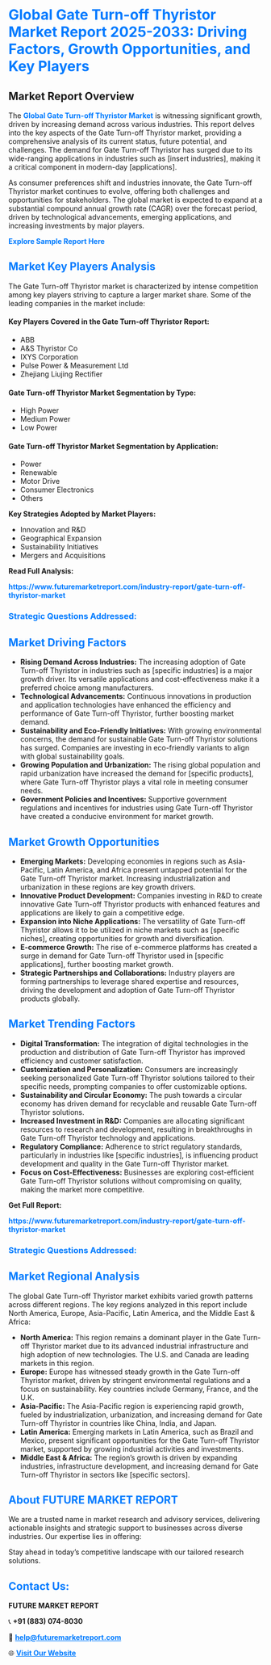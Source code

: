 <h1 style="color: #007BFF;">Global Gate Turn-off Thyristor Market Report 2025-2033: Driving Factors, Growth Opportunities, and Key Players</h1>

<section id="overview">
<h2>Market Report Overview</h2>
<p>The <a href="https://www.futuremarketreport.com/industry-report/gate-turn-off-thyristor-market" style="color: #007BFF; text-decoration: none;"><strong>Global Gate Turn-off Thyristor Market</strong></a> is witnessing significant growth, driven by increasing demand across various industries. This report delves into the key aspects of the Gate Turn-off Thyristor market, providing a comprehensive analysis of its current status, future potential, and challenges. The demand for Gate Turn-off Thyristor has surged due to its wide-ranging applications in industries such as [insert industries], making it a critical component in modern-day [applications].</p>
<p>As consumer preferences shift and industries innovate, the Gate Turn-off Thyristor market continues to evolve, offering both challenges and opportunities for stakeholders. The global market is expected to expand at a substantial compound annual growth rate (CAGR) over the forecast period, driven by technological advancements, emerging applications, and increasing investments by major players.</p>
</section>

<section id="overview">
<p><a href="https://www.futuremarketreport.com/request-sample/reportId=81904" style="color: #007BFF; text-decoration: none;"><strong>Explore Sample Report Here</strong></a></p>
</section>

<section id="key-players">
<h2 style="color: #007BFF;">Market Key Players Analysis</h2>
<p>The Gate Turn-off Thyristor market is characterized by intense competition among key players striving to capture a larger market share. Some of the leading companies in the market include:</p>
<h4>Key Players Covered in the Gate Turn-off Thyristor Report:</h4>
<ul><li>ABB</li><li>A&amp;S Thyristor Co</li><li>IXYS Corporation</li><li>Pulse Power &amp; Measurement Ltd</li><li>Zhejiang Liujing Rectifier</li></ul>
<h4>Gate Turn-off Thyristor Market Segmentation by Type:</h4>
<ul><li>High Power</li><li>Medium Power</li><li>Low Power</li></ul>

<h4>Gate Turn-off Thyristor Market Segmentation by Application:</h4>
<ul><li>Power</li><li>Renewable</li><li>Motor Drive</li><li>Consumer Electronics</li><li>Others</li></ul>
<p><strong>Key Strategies Adopted by Market Players:</strong></p>
<ul>
<li>Innovation and R&D</li>
<li>Geographical Expansion</li>
<li>Sustainability Initiatives</li>
<li>Mergers and Acquisitions</li>
</ul>
</section>

<section>
<p><strong>Read Full Analysis: </strong></p><a href="https://www.futuremarketreport.com/industry-report/gate-turn-off-thyristor-market" style="color: #007BFF; text-decoration: none;"><strong>https://www.futuremarketreport.com/industry-report/gate-turn-off-thyristor-market</strong></a>
<h3 style="color: #007BFF;">Strategic Questions Addressed:</h3>
</section>

<section id="driving-factors">
<h2 style="color: #007BFF;">Market Driving Factors</h2>
<ul>
<li><strong>Rising Demand Across Industries:</strong> The increasing adoption of Gate Turn-off Thyristor in industries such as [specific industries] is a major growth driver. Its versatile applications and cost-effectiveness make it a preferred choice among manufacturers.</li>
<li><strong>Technological Advancements:</strong> Continuous innovations in production and application technologies have enhanced the efficiency and performance of Gate Turn-off Thyristor, further boosting market demand.</li>
<li><strong>Sustainability and Eco-Friendly Initiatives:</strong> With growing environmental concerns, the demand for sustainable Gate Turn-off Thyristor solutions has surged. Companies are investing in eco-friendly variants to align with global sustainability goals.</li>
<li><strong>Growing Population and Urbanization:</strong> The rising global population and rapid urbanization have increased the demand for [specific products], where Gate Turn-off Thyristor plays a vital role in meeting consumer needs.</li>
<li><strong>Government Policies and Incentives:</strong> Supportive government regulations and incentives for industries using Gate Turn-off Thyristor have created a conducive environment for market growth.</li>
</ul>
</section>

<section id="growth-opportunities">
<h2 style="color: #007BFF;">Market Growth Opportunities</h2>
<ul>
<li><strong>Emerging Markets:</strong> Developing economies in regions such as Asia-Pacific, Latin America, and Africa present untapped potential for the Gate Turn-off Thyristor market. Increasing industrialization and urbanization in these regions are key growth drivers.</li>
<li><strong>Innovative Product Development:</strong> Companies investing in R&D to create innovative Gate Turn-off Thyristor products with enhanced features and applications are likely to gain a competitive edge.</li>
<li><strong>Expansion into Niche Applications:</strong> The versatility of Gate Turn-off Thyristor allows it to be utilized in niche markets such as [specific niches], creating opportunities for growth and diversification.</li>
<li><strong>E-commerce Growth:</strong> The rise of e-commerce platforms has created a surge in demand for Gate Turn-off Thyristor used in [specific applications], further boosting market growth.</li>
<li><strong>Strategic Partnerships and Collaborations:</strong> Industry players are forming partnerships to leverage shared expertise and resources, driving the development and adoption of Gate Turn-off Thyristor products globally.</li>
</ul>
</section>

<section id="trending-factors">
<h2 style="color: #007BFF;">Market Trending Factors</h2>
<ul>
<li><strong>Digital Transformation:</strong> The integration of digital technologies in the production and distribution of Gate Turn-off Thyristor has improved efficiency and customer satisfaction.</li>
<li><strong>Customization and Personalization:</strong> Consumers are increasingly seeking personalized Gate Turn-off Thyristor solutions tailored to their specific needs, prompting companies to offer customizable options.</li>
<li><strong>Sustainability and Circular Economy:</strong> The push towards a circular economy has driven demand for recyclable and reusable Gate Turn-off Thyristor solutions.</li>
<li><strong>Increased Investment in R&D:</strong> Companies are allocating significant resources to research and development, resulting in breakthroughs in Gate Turn-off Thyristor technology and applications.</li>
<li><strong>Regulatory Compliance:</strong> Adherence to strict regulatory standards, particularly in industries like [specific industries], is influencing product development and quality in the Gate Turn-off Thyristor market.</li>
<li><strong>Focus on Cost-Effectiveness:</strong> Businesses are exploring cost-efficient Gate Turn-off Thyristor solutions without compromising on quality, making the market more competitive.</li>
</ul>
</section>

<section>
<p><strong>Get Full Report: </strong></p><a href="https://www.futuremarketreport.com/industry-report/gate-turn-off-thyristor-market" style="color: #007BFF; text-decoration: none;"><strong>https://www.futuremarketreport.com/industry-report/gate-turn-off-thyristor-market</strong></a>
<h3 style="color: #007BFF;">Strategic Questions Addressed:</h3>
</section>


<section id="regional-analysis">
<h2 style="color: #007BFF;">Market Regional Analysis</h2>
<p>The global Gate Turn-off Thyristor market exhibits varied growth patterns across different regions. The key regions analyzed in this report include North America, Europe, Asia-Pacific, Latin America, and the Middle East & Africa:</p>
<ul>
<li><strong>North America:</strong> This region remains a dominant player in the Gate Turn-off Thyristor market due to its advanced industrial infrastructure and high adoption of new technologies. The U.S. and Canada are leading markets in this region.</li>
<li><strong>Europe:</strong> Europe has witnessed steady growth in the Gate Turn-off Thyristor market, driven by stringent environmental regulations and a focus on sustainability. Key countries include Germany, France, and the U.K.</li>
<li><strong>Asia-Pacific:</strong> The Asia-Pacific region is experiencing rapid growth, fueled by industrialization, urbanization, and increasing demand for Gate Turn-off Thyristor in countries like China, India, and Japan.</li>
<li><strong>Latin America:</strong> Emerging markets in Latin America, such as Brazil and Mexico, present significant opportunities for the Gate Turn-off Thyristor market, supported by growing industrial activities and investments.</li>
<li><strong>Middle East & Africa:</strong> The region’s growth is driven by expanding industries, infrastructure development, and increasing demand for Gate Turn-off Thyristor in sectors like [specific sectors].</li>
</ul>
</section>

<footer>
<h2 style="color: #007BFF;">About FUTURE MARKET REPORT</h2>
<p>We are a trusted name in market research and advisory services, delivering actionable insights and strategic support to businesses across diverse industries. Our expertise lies in offering:</p>

<p>Stay ahead in today’s competitive landscape with our tailored research solutions.</p>

<h2 style="color: #007BFF;">Contact Us:</h2>
<p><strong>FUTURE MARKET REPORT</strong></p>
<p>📞 <strong>+91 (883) 074-8030</strong></p>
<p>📧 <strong><a href="mailto:help@futuremarketreport.com" style="color: #007BFF;">help@futuremarketreport.com</a></strong></p>
<p>🌐 <strong><a href="https://www.futuremarketreport.com/" style="color: #007BFF;">Visit Our Website</a></strong></p>
</footer>